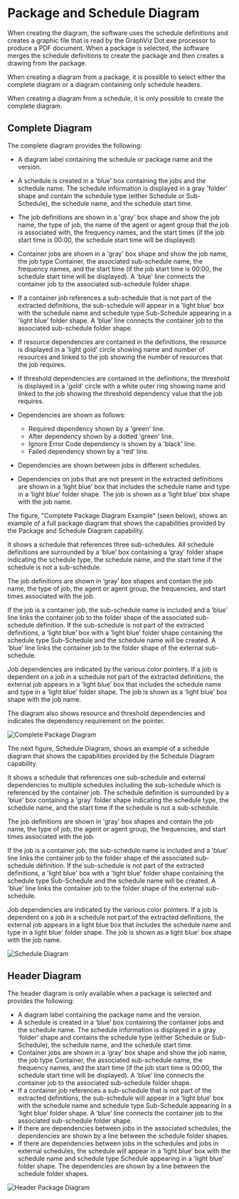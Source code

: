 # Package and Schedule Diagram

When creating the diagram, the software uses the schedule definitions and creates a graphic file that is read by the GraphViz Dot.exe processor to produce a PDF document. When a package is selected, the software merges the schedule definitions to create the package and then creates a drawing from the package.

When creating a diagram from a package, it is possible to select either the complete diagram or a diagram containing only schedule headers.

When creating a diagram from a schedule, it is only possible to create the complete diagram.


## Complete Diagram

The complete diagram provides the following:

* A diagram label containing the schedule or package name and the version.
* A schedule is created in a 'blue' box containing the jobs and the schedule name. The schedule information is displayed in a gray 'folder' shape and contain the schedule type (either Schedule or Sub-Schedule), the schedule name, and the schedule start time.
* The job definitions are shown in a 'gray' box shape and show the job name, the type of job, the name of the agent or agent group that the job is associated with, the frequency names, and the start times (if the job start time is 00:00, the schedule start time will be displayed).
* Container jobs are shown in a 'gray' box shape and show the job name, the job type Container, the associated sub-schedule name, the frequency names, and the start time (if the job start time is 00:00, the schedule start time will be displayed). A 'blue' line connects the container job to the associated sub-schedule folder shape.
* If a container job references a sub-schedule that is not part of the extracted definitions, the sub-schedule will appear in a 'light blue' box with the schedule name and schedule type Sub-Schedule appearing in a 'light blue' folder shape. A ‘blue’ line connects the container job to the associated sub-schedule folder shape.
* If resource dependencies are contained in the definitions, the resource is displayed in a 'light gold' circle showing name and number of resources and linked to the job showing the number of resources that the job requires.
* If threshold dependencies are contained in the definitions, the threshold is displayed in a 'gold' circle with a white outer ring showing name and linked to the job showing the threshold dependency value that the job requires.

* Dependencies are shown as follows:
    * Required dependency shown by a 'green' line.
    * After dependency shown by a dotted 'green' line.
    * Ignore Error Code dependency is shown by a 'black' line.
    * Failed dependency shown by a 'red' line.

* Dependencies are shown between jobs in different schedules.

* Dependencies on jobs that are not present in the extracted definitions are shown in a ‘light blue’ box that includes the schedule name and type in a ‘light blue’ folder shape. The job is shown as a ‘light blue’ box shape with the job name.

The figure, "Complete Package Diagram Example" (seen below), shows an example of a full package diagram that shows the capabilities provided by the Package and Schedule Diagram capability.

It shows a schedule that references three sub-schedules. All schedule definitions are surrounded by a ‘blue’ box containing a ‘gray’ folder shape indicating the schedule type, the schedule name, and the start time if the schedule is not a sub-schedule.

The job definitions are shown in ‘gray’ box shapes and contain the job name, the type of job, the agent or agent group, the frequencies, and start times associated with the job.

If the job is a container job, the sub-schedule name is included and a ‘blue’ line links the container job to the folder shape of the associated sub-schedule definition. If the sub-schedule is not part of the extracted definitions, a ‘light blue’ box with a ‘light blue’ folder shape containing the schedule type Sub-Schedule and the schedule name will be created. A ‘blue’ line links the container job to the folder shape of the external sub-schedule.

Job dependencies are indicated by the various color pointers. If a job is dependent on a job in a schedule not part of the extracted definitions, the external job appears in a ‘light blue’ box that includes the schedule name and type in a ‘light blue’ folder shape. The job is shown as a ‘light blue’ box shape with the job name.

The diagram also shows resource and threshold dependencies and indicates the dependency requirement on the pointer.

![Complete Package Diagram](/img/complete-package-diagram.png)

The next figure, Schedule Diagram, shows an example of a schedule diagram that shows the capabilities provided by the Schedule Diagram capability.

It shows a schedule that references one sub-schedule and external dependencies to multiple schedules including the sub-schedule which is referenced by the container job. The schedule definition is surrounded by a 'blue' box containing a 'gray' folder shape indicating the schedule type, the schedule name, and the start time if the schedule is not a sub-schedule.

The job definitions are shown in 'gray' box shapes and contain the job name, the type of job, the agent or agent group, the frequencies, and start times associated with the job.

If the job is a container job, the sub-schedule name is included and a 'blue' line links the container job to the folder shape of the associated sub-schedule definition. If the sub-schedule is not part of the extracted definitions, a 'light blue' box with a 'light blue' folder shape containing the schedule type Sub-Schedule and the schedule name will be created. A 'blue' line links the container job to the folder shape of the external sub-schedule.

Job dependencies are indicated by the various color pointers. If a job is dependent on a job in a schedule not part of the extracted definitions, the external job appears in a light blue box that includes the schedule name and type in a light blue' folder shape. The job is shown as a light blue' box shape with the job name.

![Schedule Diagram](/img/schedule-diagram.png)

## Header Diagram

The header diagram is only available when a package is selected and provides the following:

* A diagram label containing the package name and the version.
* A schedule is created in a ‘blue’ box containing the container jobs and the schedule name. The schedule information is displayed in a gray ‘folder’ shape and contains the schedule type (either Schedule or Sub-Schedule), the schedule name, and the schedule start time.
* Container jobs are shown in a ‘gray’ box shape and show the job name, the job type Container, the associated sub-schedule name, the frequency names, and the start time (if the job start time is 00:00, the schedule start time will be displayed). A ‘blue’ line connects the container job to the associated sub-schedule folder shape.
* If a container job references a sub-schedule that is not part of the extracted definitions, the sub-schedule will appear in a ‘light blue’ box with the schedule name and schedule type Sub-Schedule appearing in a ‘light blue’ folder shape. A ‘blue’ line connects the container job to the associated sub-schedule folder shape.
* If there are dependencies between jobs in the associated schedules, the dependencies are shown by a line between the schedule folder shapes.
* If there are dependencies between jobs in the schedules and jobs in external schedules, the schedule will appear in a ‘light blue’ box with the schedule name and schedule type Schedule appearing in a ‘light blue’ folder shape. The dependencies are shown by a line between the schedule folder shapes.


![Header Package Diagram](/img/header-package-diagram.png)



